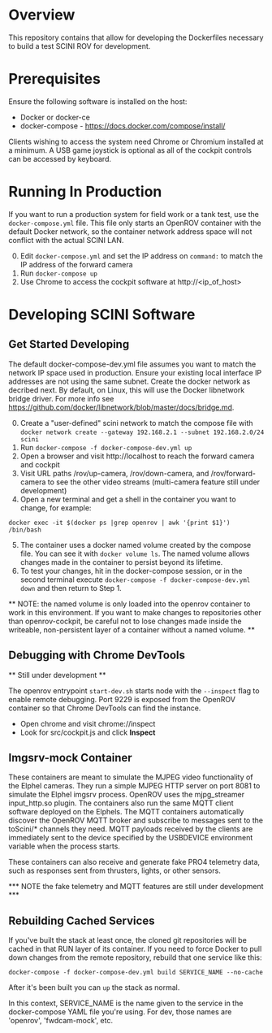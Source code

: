 # Overview

This repository contains that allow for developing the Dockerfiles necessary to build a test SCINI ROV
for development.

# Prerequisites

Ensure the following software is installed on the host:

* Docker or docker-ce
* docker-compose - https://docs.docker.com/compose/install/

Clients wishing to access the system need Chrome or Chromium installed at a minimum.  A USB game joystick is optional as all of the cockpit controls can be accessed by keyboard.

# Running In Production

If you want to run a production system for field work or a tank test, use the `docker-compose.yml` file.  This file only starts an OpenROV container with the default Docker network, so the container network address space will not conflict with the actual SCINI LAN.

0. Edit `docker-compose.yml` and set the IP address on `command:` to match the IP address of the forward camera
1. Run `docker-compose up`
2. Use Chrome to access the cockpit software at http://<ip_of_host>

# Developing SCINI Software

## Get Started Developing

The default docker-compose-dev.yml file assumes you want to match the network IP space used in production.  Ensure your existing local interface IP addresses are not using the same subnet.  Create the docker network as decribed next.  By default, on Linux, this will use the Docker libnetwork bridge driver.  For more info see https://github.com/docker/libnetwork/blob/master/docs/bridge.md.

0. Create a "user-defined" scini network to match the compose file with
  `docker network create --gateway 192.168.2.1 --subnet 192.168.2.0/24 scini`
1. Run `docker-compose -f docker-compose-dev.yml up`
2. Open a browser and visit http://localhost to reach the forward camera and cockpit
3. Visit URL paths /rov/up-camera, /rov/down-camera, and /rov/forward-camera to see the other video streams (multi-camera feature still under development)
4. Open a new terminal and get a shell in the container you want to change, for example:

`docker exec -it $(docker ps |grep openrov | awk '{print $1}') /bin/bash`

5. The container uses a docker named volume created by the compose file.  You can see it with `docker volume ls`.  The named volume allows changes made in the container to persist beyond its lifetime.
6. To test your changes, hit <CTRL-C> in the docker-compose session, or in the second terminal execute `docker-compose -f docker-compose-dev.yml down` and then return to Step 1.

** NOTE: the named volume is only loaded into the openrov container to work in this environment. If you want to make changes to repositories other than openrov-cockpit, be careful not to lose changes made inside the writeable, non-persistent layer of a container without a named volume. **

## Debugging with Chrome DevTools

** Still under development **

The openrov entrypoint `start-dev.sh` starts node with the `--inspect` flag to enable remote debugging.  Port 9229 is exposed from the OpenROV container so that Chrome DevTools can find the instance.

* Open chrome and visit chrome://inspect
* Look for src/cockpit.js and click **Inspect**


## Imgsrv-mock Container

These containers are meant to simulate the MJPEG video functionality of the Elphel cameras.  They run a simple MJPEG HTTP server on port 8081 to simulate the Elphel imgsrv process.  OpenROV uses the mjpg_streamer input_http.so plugin.  The containers also run the same MQTT client software deployed on the Elphels.  The MQTT containers automatically discover the OpenROV MQTT broker and subscribe to messages sent to the toScini/* channels they need.  MQTT payloads received by the clients are immediately sent to the device specified by the USBDEVICE environment variable when the process starts.

These containers can also receive and generate fake PRO4 telemetry data, such as responses sent from thrusters, lights, or other sensors.

*** NOTE the fake telemetry and MQTT features are still under development ***

## Rebuilding Cached Services

If you've built the stack at least once, the cloned git repositories will be cached in that RUN layer of its container.  If you need to force Docker to pull down changes from the remote repository, rebuild that one service like this:

`docker-compose -f docker-compose-dev.yml build SERVICE_NAME --no-cache`

After it's been built you can `up` the stack as normal.

In this context, SERVICE_NAME is the name given to the service in the docker-compose YAML file you're using.  For dev, those names are 'openrov', 'fwdcam-mock', etc.

